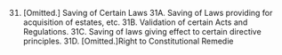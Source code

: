 31. [Omitted.]
Saving of Certain Laws 31A. Saving of Laws providing for acquisition of estates, etc. 31B. Validation of certain Acts and Regulations. 31C. Saving of laws giving effect to certain directive principles. 31D. [Omitted.]Right to Constitutional Remedie